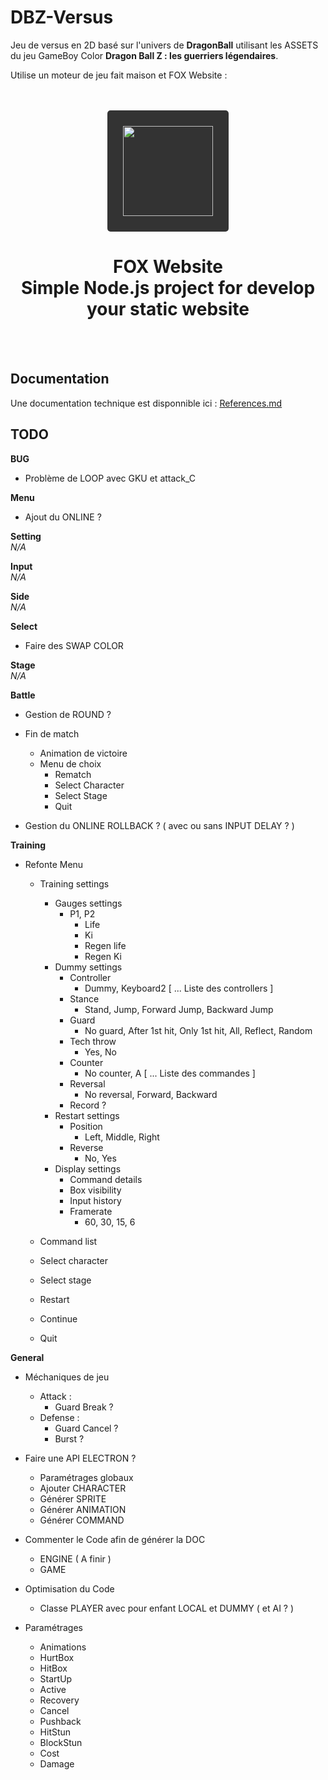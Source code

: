 # DBZ-Versus

Jeu de versus en 2D basé sur l'univers de __DragonBall__ utilisant les ASSETS du jeu GameBoy Color __Dragon Ball Z : les guerriers légendaires__.

Utilise un moteur de jeu fait maison et FOX Website :

<br/>
<br/>
<div align="center">
    <a href="https://fox-website.netlify.app" target="_blank">
        <img style="background-color: #333; padding: 25px; border-radius: 5px;" height="144" width="144" src="https://fox-website.netlify.app/assets/favicons/android-chrome-144x144.png">
    </a>
</div>
<div align="center">
    <h1>
        FOX Website<br/>
        Simple Node.js project for develop<br/>
        your static website
    </h1>
</div>
<br/>
<br/>

## Documentation
Une documentation technique est disponnible ici : [References.md](https://github.com/de-sign/DBZ-Versus/blob/master/src/doc/markdown/References.md)

## TODO
__BUG__
* Problème de LOOP avec GKU et attack_C

__Menu__
* Ajout du ONLINE ?

__Setting__
<br/>*N/A*

__Input__
<br/>*N/A*

__Side__
<br/>*N/A*

__Select__
* Faire des SWAP COLOR

__Stage__
<br/>*N/A*

__Battle__
* Gestion de ROUND ?
* Fin de match
    * Animation de victoire
    * Menu de choix
        * Rematch
        * Select Character
        * Select Stage
        * Quit

* Gestion du ONLINE ROLLBACK ? ( avec ou sans INPUT DELAY ? )

__Training__
* Refonte Menu
    * Training settings
        * Gauges settings
            * P1, P2
                * Life
                * Ki
                * Regen life
                * Regen Ki
        * Dummy settings
            * Controller
                * Dummy, Keyboard2 [ ... Liste des controllers ]
            * Stance
                * Stand, Jump, Forward Jump, Backward Jump
            * Guard
                * No guard, After 1st hit, Only 1st hit, All, Reflect, Random
            * Tech throw
                * Yes, No
            * Counter
                * No counter, A [ ... Liste des commandes ]
            * Reversal
                * No reversal, Forward, Backward
            * Record ?
        * Restart settings
            * Position
                * Left, Middle, Right
            * Reverse
                * No, Yes
        * Display settings
            * Command details
            * Box visibility
            * Input history
            * Framerate
                * 60, 30, 15, 6 
    * Command list
    
    * Select character
    * Select stage
    
    * Restart
    * Continue
    * Quit

__General__
* Méchaniques de jeu
    * Attack :
        * Guard Break ?
    * Defense :
        * Guard Cancel ?
        * Burst ?

* Faire une API ELECTRON ?
    * Paramétrages globaux
    * Ajouter CHARACTER
    * Générer SPRITE
    * Générer ANIMATION
    * Générer COMMAND

* Commenter le Code afin de générer la DOC
    * ENGINE ( A finir )
    * GAME

* Optimisation du Code
    * Classe PLAYER avec pour enfant LOCAL et DUMMY ( et AI ? )

* Paramétrages
    * Animations
    * HurtBox
    * HitBox
    * StartUp
    * Active
    * Recovery
    * Cancel
    * Pushback
    * HitStun
    * BlockStun
    * Cost
    * Damage